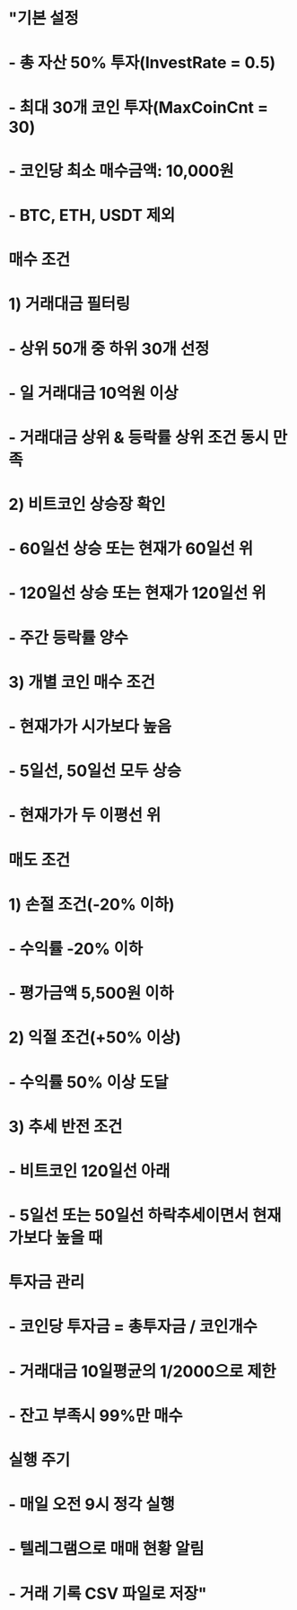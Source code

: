 # "기본 설정
# - 총 자산 50% 투자(InvestRate = 0.5)
# - 최대 30개 코인 투자(MaxCoinCnt = 30)
# - 코인당 최소 매수금액: 10,000원
# - BTC, ETH, USDT 제외

# 매수 조건
# 1) 거래대금 필터링
#    - 상위 50개 중 하위 30개 선정
#    - 일 거래대금 10억원 이상
#    - 거래대금 상위 & 등락률 상위 조건 동시 만족

# 2) 비트코인 상승장 확인
#    - 60일선 상승 또는 현재가 60일선 위
#    - 120일선 상승 또는 현재가 120일선 위
#    - 주간 등락률 양수

# 3) 개별 코인 매수 조건
#    - 현재가가 시가보다 높음
#    - 5일선, 50일선 모두 상승
#    - 현재가가 두 이평선 위

# 매도 조건
# 1) 손절 조건(-20% 이하)
#    - 수익률 -20% 이하
#    - 평가금액 5,500원 이하

# 2) 익절 조건(+50% 이상)
#    - 수익률 50% 이상 도달

# 3) 추세 반전 조건
#    - 비트코인 120일선 아래
#    - 5일선 또는 50일선 하락추세이면서 현재가보다 높을 때

# 투자금 관리
# - 코인당 투자금 = 총투자금 / 코인개수
# - 거래대금 10일평균의 1/2000으로 제한
# - 잔고 부족시 99%만 매수

# 실행 주기
# - 매일 오전 9시 정각 실행
# - 텔레그램으로 매매 현황 알림
# - 거래 기록 CSV 파일로 저장"
